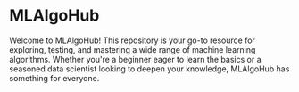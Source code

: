 # MLAlgoHub
Welcome to MLAlgoHub! This repository is your go-to resource for exploring, testing, and mastering a wide range of machine learning algorithms. Whether you're a beginner eager to learn the basics or a seasoned data scientist looking to deepen your knowledge, MLAlgoHub has something for everyone.
